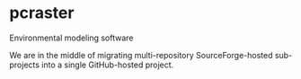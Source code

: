 # pcraster
Environmental modeling software

We are in the middle of migrating multi-repository SourceForge-hosted sub-projects into a single GitHub-hosted project.
